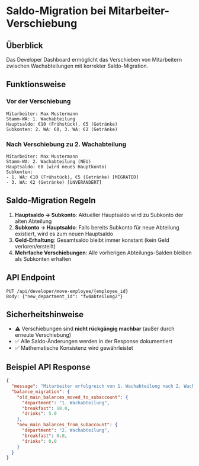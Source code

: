 # Saldo-Migration bei Mitarbeiter-Verschiebung

## Überblick
Das Developer Dashboard ermöglicht das Verschieben von Mitarbeitern zwischen Wachabteilungen mit korrekter Saldo-Migration.

## Funktionsweise

### Vor der Verschiebung
```
Mitarbeiter: Max Mustermann
Stamm-WA: 1. Wachabteilung
Hauptsaldo: €10 (Frühstück), €5 (Getränke)
Subkonten: 2. WA: €0, 3. WA: €2 (Getränke)
```

### Nach Verschiebung zu 2. Wachabteilung
```
Mitarbeiter: Max Mustermann  
Stamm-WA: 2. Wachabteilung (NEU)
Hauptsaldo: €0 (wird neues Hauptkonto)
Subkonten: 
- 1. WA: €10 (Frühstück), €5 (Getränke) [MIGRATED]
- 3. WA: €2 (Getränke) [UNVERÄNDERT]
```

## Saldo-Migration Regeln

1. **Hauptsaldo → Subkonto**: Aktueller Hauptsaldo wird zu Subkonto der alten Abteilung
2. **Subkonto → Hauptsaldo**: Falls bereits Subkonto für neue Abteilung existiert, wird es zum neuen Hauptsaldo
3. **Geld-Erhaltung**: Gesamtsaldo bleibt immer konstant (kein Geld verloren/erstellt)
4. **Mehrfache Verschiebungen**: Alle vorherigen Abteilungs-Salden bleiben als Subkonten erhalten

## API Endpoint
```
PUT /api/developer/move-employee/{employee_id}
Body: {"new_department_id": "fw4abteilung2"}
```

## Sicherheitshinweise
- ⚠️ Verschiebungen sind **nicht rückgängig machbar** (außer durch erneute Verschiebung)
- ✅ Alle Saldo-Änderungen werden in der Response dokumentiert
- ✅ Mathematische Konsistenz wird gewährleistet

## Beispiel API Response
```json
{
  "message": "Mitarbeiter erfolgreich von 1. Wachabteilung nach 2. Wachabteilung verschoben",
  "balance_migration": {
    "old_main_balances_moved_to_subaccount": {
      "department": "1. Wachabteilung",
      "breakfast": 10.0,
      "drinks": 5.0
    },
    "new_main_balances_from_subaccount": {
      "department": "2. Wachabteilung",
      "breakfast": 0.0,
      "drinks": 0.0
    }
  }
}
```